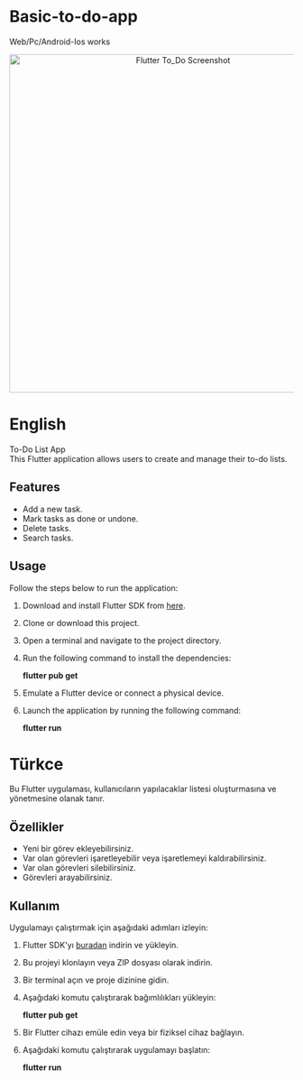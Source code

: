 # Basic-to-do-app
Web/Pc/Android-Ios works<br>

<p align="center">
  <img src="https://github.com/0xBAhmet/Basic-to-do-app/assets/102540561/18ff395d-66fe-48a7-b152-d5e599aaa4d9" width="600" alt="Flutter To_Do Screenshot">
</p>

# English
To-Do List App<br>
This Flutter application allows users to create and manage their to-do lists.

## Features

- Add a new task.
- Mark tasks as done or undone.
- Delete tasks.
- Search tasks.

## Usage

Follow the steps below to run the application:

1. Download and install Flutter SDK from [here](https://flutter.dev/docs/get-started/install).
2. Clone or download this project.
3. Open a terminal and navigate to the project directory.
4. Run the following command to install the dependencies:

    <b>flutter pub get</b>

6. Emulate a Flutter device or connect a physical device.
7. Launch the application by running the following command:
   
    <b>flutter run</b>








# Türkce
Bu Flutter uygulaması, kullanıcıların yapılacaklar listesi oluşturmasına ve yönetmesine olanak tanır.

## Özellikler

- Yeni bir görev ekleyebilirsiniz.
- Var olan görevleri işaretleyebilir veya işaretlemeyi kaldırabilirsiniz.
- Var olan görevleri silebilirsiniz.
- Görevleri arayabilirsiniz.

## Kullanım

Uygulamayı çalıştırmak için aşağıdaki adımları izleyin:

1. Flutter SDK'yı [buradan](https://flutter.dev/docs/get-started/install) indirin ve yükleyin.
2. Bu projeyi klonlayın veya ZIP dosyası olarak indirin.
3. Bir terminal açın ve proje dizinine gidin.
4. Aşağıdaki komutu çalıştırarak bağımlılıkları yükleyin:

    <b>flutter pub get</b>

5. Bir Flutter cihazı emüle edin veya bir fiziksel cihaz bağlayın.
6. Aşağıdaki komutu çalıştırarak uygulamayı başlatın:

    <b>flutter run</b>


